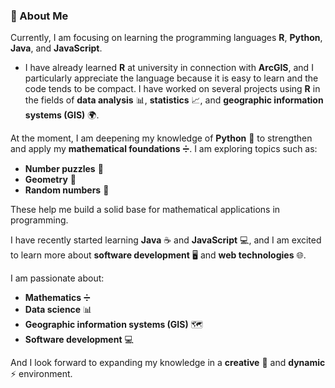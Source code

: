 ### 👋 About Me

Currently, I am focusing on learning the programming languages **R**, **Python**, **Java**, and **JavaScript**. 

- I have already learned **R** at university in connection with **ArcGIS**, and I particularly appreciate the language because it is easy to learn and the code tends to be compact. I have worked on several projects using **R** in the fields of **data analysis** 📊, **statistics** 📈, and **geographic information systems (GIS)** 🌍.

At the moment, I am deepening my knowledge of **Python** 🐍 to strengthen and apply my **mathematical foundations** ➗. I am exploring topics such as:

- **Number puzzles** 🧩
- **Geometry** 📐
- **Random numbers** 🎲

These help me build a solid base for mathematical applications in programming.

I have recently started learning **Java** ☕ and **JavaScript** 💻, and I am excited to learn more about **software development** 🖥️ and **web technologies** 🌐.

I am passionate about:

- **Mathematics** ➗
- **Data science** 📊
- **Geographic information systems (GIS)** 🗺️
- **Software development** 💻

And I look forward to expanding my knowledge in a **creative** 🎨 and **dynamic** ⚡ environment.
